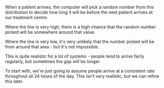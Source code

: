 When a patient arrives, the computer will pick a random number from this distribution to decide how long it will be before the next patient arrives at our treatment centre. 


Where the line is very high, there is a high chance that the random number picked will be somewhere around that value. 

Where the line is very low, it's very unlikely that the number picked will be from around that area - but it's not impossible. 


This is quite realistic for a lot of systems - people tend to arrive fairly regularly, but sometimes the gap will be longer. 

To start with, we're just going to assume people arrive at a consistent rate throughout all 24 hours of the day. This isn't very realistic, but we can refine this later. 

